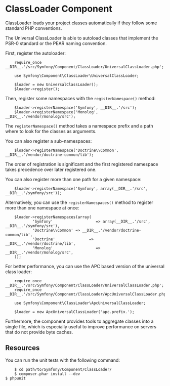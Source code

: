 ClassLoader Component
=====================

ClassLoader loads your project classes automatically if they follow some
standard PHP conventions.

The Universal ClassLoader is able to autoload classes that implement the PSR-0
standard or the PEAR naming convention.

First, register the autoloader:

		require_once __DIR__.'/src/Symfony/Component/ClassLoader/UniversalClassLoader.php';

		use Symfony\Component\ClassLoader\UniversalClassLoader;

		$loader = new UniversalClassLoader();
		$loader->register();

Then, register some namespaces with the `registerNamespace()` method:

		$loader->registerNamespace('Symfony', __DIR__.'/src');
		$loader->registerNamespace('Monolog', __DIR__.'/vendor/monolog/src');

The `registerNamespace()` method takes a namespace prefix and a path where to
look for the classes as arguments.

You can also register a sub-namespaces:

		$loader->registerNamespace('Doctrine\\Common', __DIR__.'/vendor/doctrine-common/lib');

The order of registration is significant and the first registered namespace
takes precedence over later registered one.

You can also register more than one path for a given namespace:

		$loader->registerNamespace('Symfony', array(__DIR__.'/src', __DIR__.'/symfony/src'));

Alternatively, you can use the `registerNamespaces()` method to register more
than one namespace at once:

		$loader->registerNamespaces(array(
				'Symfony'					=> array(__DIR__.'/src', __DIR__.'/symfony/src'),
				'Doctrine\\Common' => __DIR__.'/vendor/doctrine-common/lib',
				'Doctrine'				 => __DIR__.'/vendor/doctrine/lib',
				'Monolog'					=> __DIR__.'/vendor/monolog/src',
		));

For better performance, you can use the APC based version of the universal
class loader:

		require_once __DIR__.'/src/Symfony/Component/ClassLoader/UniversalClassLoader.php';
		require_once __DIR__.'/src/Symfony/Component/ClassLoader/ApcUniversalClassLoader.php';

		use Symfony\Component\ClassLoader\ApcUniversalClassLoader;

		$loader = new ApcUniversalClassLoader('apc.prefix.');

Furthermore, the component provides tools to aggregate classes into a single
file, which is especially useful to improve performance on servers that do not
provide byte caches.

Resources
---------

You can run the unit tests with the following command:

		$ cd path/to/Symfony/Component/ClassLoader/
		$ composer.phar install --dev
	$ phpunit
